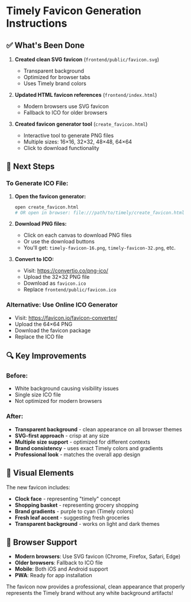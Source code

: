# Timely Favicon Generation Instructions

## ✅ What's Been Done

1. **Created clean SVG favicon** (`frontend/public/favicon.svg`)
   - Transparent background
   - Optimized for browser tabs
   - Uses Timely brand colors

2. **Updated HTML favicon references** (`frontend/index.html`)
   - Modern browsers use SVG favicon
   - Fallback to ICO for older browsers

3. **Created favicon generator tool** (`create_favicon.html`)
   - Interactive tool to generate PNG files
   - Multiple sizes: 16×16, 32×32, 48×48, 64×64
   - Click to download functionality

## 🎯 Next Steps

### To Generate ICO File:

1. **Open the favicon generator:**
   ```bash
   open create_favicon.html
   # OR open in browser: file:///path/to/timely/create_favicon.html
   ```

2. **Download PNG files:**
   - Click on each canvas to download PNG files
   - Or use the download buttons
   - You'll get: `timely-favicon-16.png`, `timely-favicon-32.png`, etc.

3. **Convert to ICO:**
   - Visit: https://convertio.co/png-ico/
   - Upload the 32×32 PNG file
   - Download as `favicon.ico`
   - Replace `frontend/public/favicon.ico`

### Alternative: Use Online ICO Generator
- Visit: https://favicon.io/favicon-converter/
- Upload the 64×64 PNG
- Download the favicon package
- Replace the ICO file

## 🔍 Key Improvements

### Before:
- White background causing visibility issues
- Single size ICO file
- Not optimized for modern browsers

### After:
- **Transparent background** - clean appearance on all browser themes
- **SVG-first approach** - crisp at any size
- **Multiple size support** - optimized for different contexts
- **Brand consistency** - uses exact Timely colors and gradients
- **Professional look** - matches the overall app design

## 🎨 Visual Elements

The new favicon includes:
- **Clock face** - representing "timely" concept
- **Shopping basket** - representing grocery shopping
- **Brand gradients** - purple to cyan (Timely colors)
- **Fresh leaf accent** - suggesting fresh groceries
- **Transparent background** - works on light and dark themes

## 📱 Browser Support

- **Modern browsers**: Use SVG favicon (Chrome, Firefox, Safari, Edge)
- **Older browsers**: Fallback to ICO file
- **Mobile**: Both iOS and Android support
- **PWA**: Ready for app installation

The favicon now provides a professional, clean appearance that properly represents the Timely brand without any white background artifacts!